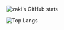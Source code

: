![zaki's GitHub stats](https://github-readme-stats.vercel.app/api?username=zakizaki-ri9&count_private=true&show_icons=true)

![Top Langs](https://github-readme-stats.vercel.app/api/top-langs/?username=zakizaki-ri9&hide=css,html)
